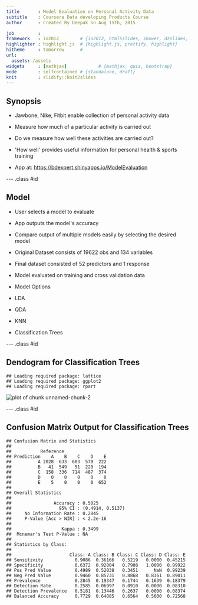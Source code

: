 ```yaml
---
title       : Model Evaluation on Personal Activity Data
subtitle    : Coursera Data developing Products Course
author      : Created By Deepak on Aug 15th, 2015

job         : 
framework   : io2012        # {io2012, html5slides, shower, dzslides, ...}
highlighter : highlight.js  # {highlight.js, prettify, highlight}
hitheme     : tomorrow      # 
url: 
  assets: /assets
widgets     : [mathjax]            # {mathjax, quiz, bootstrap}
mode        : selfcontained # {standalone, draft}
knit        : slidify::knit2slides
---
```



## Synopsis
 
 
 
 
- Jawbone, Nike, Fitbit enable collection of personal activity data

- Measure how much of a particular activity is carried out

- Do we measure how well these activities are carried out?

- 'How well' provides useful information for personal health & sports training

- App at: https://bdexpert.shinyapps.io/ModelEvaluation 

--- .class #id 


## Model
 

- User selects a model to evaluate

- App outputs the model's accuracy

- Compare output of multiple models easily by selecting the desired model

- Original Dataset consists of 19622 obs and 134 variables

- Final dataset consisted of 52 predictors and 1 response

- Model evaluated on training and cross validation data

- Model Options
 - LDA
 - QDA
 - KNN
 - Classification Trees

--- .class #id 




## Dendogram for Classification Trees


```
## Loading required package: lattice
## Loading required package: ggplot2
## Loading required package: rpart
```

![plot of chunk unnamed-chunk-2](assets/fig/unnamed-chunk-2-1.png) 


--- .class #id 

## Confusion Matrix Output for Classification Trees



```
## Confusion Matrix and Statistics
## 
##           Reference
## Prediction    A    B    C    D    E
##          A 2028  633  603  579  222
##          B   41  549   51  220  194
##          C  158  336  714  487  374
##          D    0    0    0    0    0
##          E    5    0    0    0  652
## 
## Overall Statistics
##                                           
##                Accuracy : 0.5025          
##                  95% CI : (0.4914, 0.5137)
##     No Information Rate : 0.2845          
##     P-Value [Acc > NIR] : < 2.2e-16       
##                                           
##                   Kappa : 0.3499          
##  Mcnemar's Test P-Value : NA              
## 
## Statistics by Class:
## 
##                      Class: A Class: B Class: C Class: D Class: E
## Sensitivity            0.9086  0.36166   0.5219   0.0000  0.45215
## Specificity            0.6372  0.92004   0.7908   1.0000  0.99922
## Pos Pred Value         0.4989  0.52038   0.3451      NaN  0.99239
## Neg Pred Value         0.9460  0.85731   0.8868   0.8361  0.89011
## Prevalence             0.2845  0.19347   0.1744   0.1639  0.18379
## Detection Rate         0.2585  0.06997   0.0910   0.0000  0.08310
## Detection Prevalence   0.5181  0.13446   0.2637   0.0000  0.08374
## Balanced Accuracy      0.7729  0.64085   0.6564   0.5000  0.72568
```
